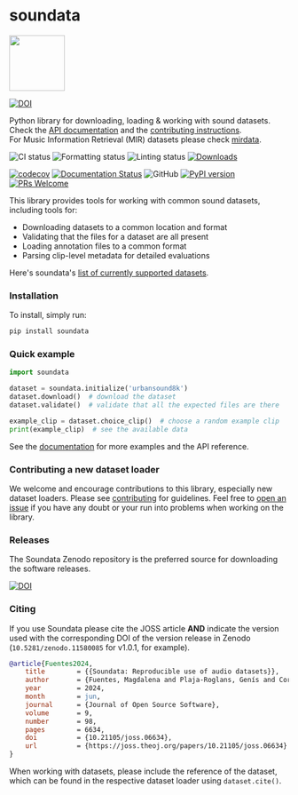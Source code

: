 # soundata

<img src="docs/img/soundata.png" height="100px">

[![DOI](https://joss.theoj.org/papers/10.21105/joss.06634/status.svg)](https://doi.org/10.21105/joss.06634)

Python library for downloading, loading & working with sound datasets. Check the [API documentation](https://soundata.readthedocs.io/) and the [contributing instructions](https://soundata.readthedocs.io/en/latest/source/contributing.html). <br/>
For Music Information Retrieval (MIR) datasets please check [mirdata](https://github.com/mir-dataset-loaders/mirdata). 

![CI status](https://github.com/soundata/soundata/actions/workflows/ci.yml/badge.svg?branch=main)
![Formatting status](https://github.com/soundata/soundata/actions/workflows/formatting.yml/badge.svg?branch=main)
![Linting status](https://github.com/soundata/soundata/actions/workflows/lint-python.yml/badge.svg?branch=main)
[![Downloads](https://static.pepy.tech/badge/soundata)](https://pepy.tech/project/soundata)


[![codecov](https://codecov.io/gh/soundata/soundata/branch/master/graph/badge.svg)](https://codecov.io/gh/soundata/soundata)
[![Documentation Status](https://readthedocs.org/projects/soundata/badge/?version=latest)](https://soundata.readthedocs.io/en/latest/?badge=latest)
![GitHub](https://img.shields.io/github/license/soundata/soundata.svg)
[![PyPI version](https://badge.fury.io/py/soundata.svg)](https://badge.fury.io/py/soundata)
[![PRs Welcome](https://img.shields.io/badge/PRs-welcome-brightgreen.svg?style=flat-square)](http://makeapullrequest.com)


This library provides tools for working with common sound datasets, including tools for:
* Downloading datasets to a common location and format
* Validating that the files for a dataset are all present 
* Loading annotation files to a common format
* Parsing clip-level metadata for detailed evaluations

Here's soundata's [list of currently supported datasets](https://soundata.readthedocs.io/en/latest/source/quick_reference.html).

### Installation

To install, simply run:

```python
pip install soundata
```

### Quick example
```python
import soundata

dataset = soundata.initialize('urbansound8k')
dataset.download()  # download the dataset
dataset.validate()  # validate that all the expected files are there

example_clip = dataset.choice_clip()  # choose a random example clip
print(example_clip)  # see the available data

```
See the [documentation](https://soundata.readthedocs.io/) for more examples and the API reference.


### Contributing a new dataset loader

We welcome and encourage contributions to this library, especially new dataset loaders. Please see [contributing](https://soundata.readthedocs.io/en/latest/source/contributing.html) for guidelines. Feel free to [open an issue](https://github.com/soundata/soundata/issues) if you have any doubt or your run into problems when working on the library.


### Releases

The Soundata Zenodo repository is the preferred source for downloading the software releases.

[![DOI](https://zenodo.org/badge/DOI/10.5281/zenodo.11518021.svg)](https://doi.org/10.5281/zenodo.11518021)


### Citing

If you use Soundata please cite the JOSS article **AND** indicate the version used with the corresponding DOI of the version release in Zenodo (`10.5281/zenodo.11580085` for v1.0.1, for example).

```bibtex
@article{Fuentes2024,
	title        = {{Soundata: Reproducible use of audio datasets}},
	author       = {Fuentes, Magdalena and Plaja-Roglans, Genís and Cortès-Sebastià, Guillem and Khandelwal, Tanmay and Miron, Marius and Serra, Xavier and Bello, Juan Pablo and Salamon, Justin},
	year         = 2024,
	month        = jun,
	journal      = {Journal of Open Source Software},
	volume       = 9,
	number       = 98,
	pages        = 6634,
	doi          = {10.21105/joss.06634},
	url          = {https://joss.theoj.org/papers/10.21105/joss.06634}
}
```

When working with datasets, please include the reference of the dataset, which can be found in the respective dataset loader using `dataset.cite()`. 
